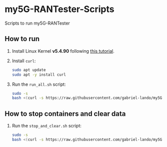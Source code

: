 # my5G-RANTester-Scripts
Scripts to run my5G-RANTester

## How to run
1. Install Linux Kernel **v5.4.90** following [this tutorial](https://www.how2shout.com/linux/how-to-change-default-kernel-in-ubuntu-22-04-20-04-lts/).

2. Install `curl`:
    ```bash
    sudo apt update
    sudo apt -y install curl
    ```

3. Run the `run_all.sh` script:
    ```bash
    sudo -s
    bash <(curl -s https://raw.githubusercontent.com/gabriel-lando/my5G-RANTester-Scripts/main/run_all.sh)
    ```

## How to stop containers and clear data

1. Run the `stop_and_clear.sh` script:
    ```bash
    sudo -s
    bash <(curl -s https://raw.githubusercontent.com/gabriel-lando/my5G-RANTester-Scripts/main/stop_and_clear.sh)
    ```
